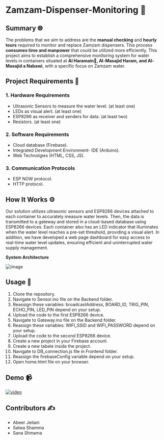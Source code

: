 # Zamzam-Dispenser-Monitoring 🌙

## Summary 🌐
The problems that we aim to address are the **manual checking** and **hourly tours** required to monitor and replace Zamzam dispensers. This process **consumes time and manpower** that could be utilized more efficiently. This project aims to establish a comprehensive monitoring system for water levels in containers situated at **Al Haramain🌙, Al-Masajid Haram, and Al-Masajid a Nabawi**, with a specific focus on Zamzam water. 

## Project Requirements  📂

### 1. Hardware Requirements
- Ultrasonic Sensors to measure the water level. (at least one)
- LEDs as visual alert. (at least one)
- ESP8266 as receiver and senders for data. (at least two)
- Resistors. (at least one)

### 2. Software Requirements
- Cloud database (Firebase).
- Integrated Development Environment- IDE (Arduino).
- Web Technolgies (HTML, CSS, JS).

### 3. Communication Protocols
-  ESP NOW protocol.
-  HTTP protocol.

## How It Works ⚙️

Our solution utilizes ultrasonic sensors and ESP8266 devices attached to each container to accurately measure water levels. Then, the data is transmitted to a gateway and stored in a cloud-based database using ESP8266 devices. Each container also has an LED indicator that illuminates when the water level reaches a pre-set threshold, providing a visual alert. In addition, we have developed a web page dashboard for easy access to real-time water level updates, ensuring efficient and uninterrupted water supply management.

**System Architecture**

![image](https://github.com/SalwaSh/CS487-Zamzam-Dispenser-Monitoring/assets/97047182/2e6d437f-53b4-47b3-b70d-77a6f53fa8ef)

## Usage 📑
1. Clone the repository.
3. Navigate to Sensor.ino file on the Backend folder.
5. Reassign these variables: broadcastAddress, BOARD_ID, TRIG_PIN, ECHO_PIN, LED_PIN depend on your setup.
6. Upload the code to the first ESP8266 device.
8. Navigate to Gateway.ino file on the Backend folder.
9. Reassign these variables: WIFI_SSID and WIFI_PASSWORD depend on your setup.
10. Upload the code to the second ESP8266 device.
11. Create a new project in your Firebase account.
12. Create a new tabele inside the project.
13. Navigate to DB_connection.js file in Frontend folder.
14. Reassign the firebaseConfig variable depend on your setup.
15. Open home.html file on your browser.


## Demo 📹
[![video](https://github.com/SalwaSh/CS487-Zamzam-Dispenser-Monitoring/assets/97047182/e4f5e268-6585-4455-8de7-0c469e8dc2ed)](https://drive.google.com/file/d/1eTXR1kgr41IQh0Yt_Mk1I6aeLT0HsQwF/view?usp=sharing)


## Contributors ✍️

- Abeer Jeilani
- Salwa Shamma
- Sana Shmama
